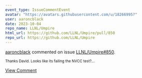 ```yaml
---
event_type: IssueCommentEvent
avatar: "https://avatars.githubusercontent.com/u/18266995?"
user: aaroncblack
date: 2023-10-04
repo_name: LLNL/Umpire
html_url: https://github.com/LLNL/Umpire/pull/850
repo_url: https://github.com/LLNL/Umpire
---
```


<a href='https://github.com/aaroncblack' target='_blank'>aaroncblack</a> commented on issue <a href='https://github.com/LLNL/Umpire/pull/850' target='_blank'>LLNL/Umpire#850</a>.

<small>Thanks David.  Looks like its failing the NVCC test?...</small>

<a href='https://github.com/LLNL/Umpire/pull/850' target='_blank'>View Comment</a>
